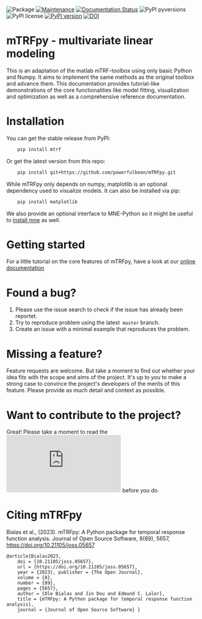 ![Package](https://github.com/powerfulbean/mTRFpy/workflows/Python%20package/badge.svg)
[![Maintenance](https://img.shields.io/badge/Maintained%3F-yes-brightgreen.svg)](https://github.com/powefulbean/mTRFpy/graphs/commit-activity)
[![Documentation Status](https://readthedocs.org/projects/mtrfpy/badge/?version=latest)](https://mtrfpy.readthedocs.io/en/latest/?badge=latest)
![PyPI pyversions](https://img.shields.io/badge/python-%3E%3D3.8-blue)
![PyPI license](https://img.shields.io/badge/license-MIT-brightgreen)
[![PyPI version](https://badge.fury.io/py/mtrf.svg)](https://badge.fury.io/py/mtrf)
[![DOI](https://joss.theoj.org/papers/10.21105/joss.05657/status.svg)](https://doi.org/10.21105/joss.05657)
# mTRFpy - multivariate linear modeling

This is an adaptation of the matlab mTRF-toolbox using only basic Python and Numpy.
It aims to implement the same methods as the original toolbox and advance them.
This documentation provides tutorial-like demonstrations of the core functionalities like model fitting, visualization and optimization as well as a comprehensive reference documentation.


# Installation

You can get the stable release from PyPI:
```sh
    pip install mtrf 
```
    
Or get the latest version from this repo:
```sh
    pip install git+https://github.com/powerfulbean/mTRFpy.git
```

While mTRFpy only depends on numpy, matplotlib is an optional dependency used to
visualize models. It can also be installed via pip:

```sh
    pip install matplotlib
```

We also provide an optional interface to MNE-Python so it might be useful to [install mne](https://mne.tools/stable/install/manual_install.html) as well.

# Getting started

For a little tutorial on the core features of mTRFpy, have a look at our [online documentation](https://mtrfpy.readthedocs.io)
# Found a bug?

1. Please use the issue search to check if the issue has already been reportet.
2. Try to reproduce problem using the latest` master` branch.
3. Create an issue with a minimal example that reproduces the problem.

# Missing a feature?

Feature requests are welcome. But take a moment to find out whether your idea
fits with the scope and aims of the project. It's up to *you* to make a strong
case to convince the project's developers of the merits of this feature. Please
provide as much detail and context as possible.

# Want to contribute to the project?

Great! Please take a moment to read the ![contribution guidelines](https://github.com/powerfulbean/mTRFpy/blob/master/CONTRIBUTING.md) before you do.

# Citing mTRFpy
Bialas et al., (2023). mTRFpy: A Python package for temporal response function analysis. Journal of Open Source Software, 8(89), 5657, https://doi.org/10.21105/joss.05657
```
@article{Bialas2023,
    doi = {10.21105/joss.05657},
    url = {https://doi.org/10.21105/joss.05657},
    year = {2023}, publisher = {The Open Journal},
    volume = {8},
    number = {89},
    pages = {5657},
    author = {Ole Bialas and Jin Dou and Edmund C. Lalor},
    title = {mTRFpy: A Python package for temporal response function analysis},
    journal = {Journal of Open Source Software} } 
```



